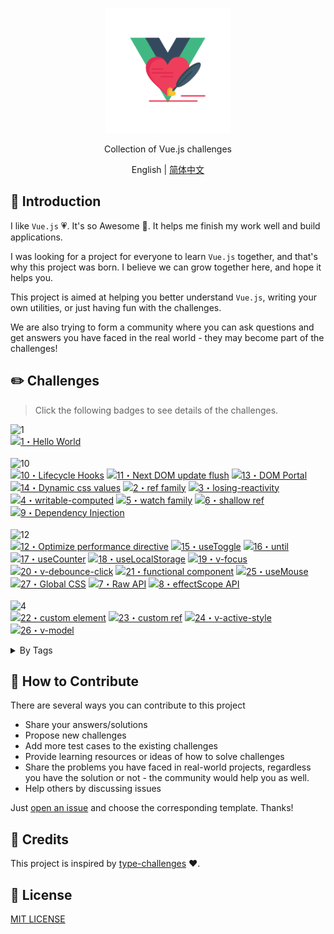 <p align='center'>
<img src='./logo.png' width='200'/>
</p>

<p align='center'>
Collection of Vue.js challenges
</p>

<p align='center'>
English | <a href='./README.zh-CN.md'>简体中文</a>
</p>

## 📖 Introduction

I like `Vue.js` 💗. It's so Awesome 🚀. It helps me finish my work well and build applications.

I was looking for a project for everyone to learn `Vue.js` together, and that's why this project was born. I believe we can grow together here, and hope it helps you.

This project is aimed at helping you better understand `Vue.js`, writing your own utilities, or just having fun with the challenges.    

We are also trying to form a community where you can ask questions and get answers you have faced in the real world - they may become part of the challenges!



## ✏️ Challenges

> Click the following badges to see details of the challenges.

<!--challenges-start-->
<img src="https://img.shields.io/badge/warm--up-1-teal" alt="1"/><br><a href="./questions/1-hello-word/README.md" target="_blank"><img src="https://img.shields.io/badge/-1%E3%83%BBHello%20World-teal" alt="1・Hello World"/></a> <br><br><img src="https://img.shields.io/badge/easy-10-7aad0c" alt="10"/><br><a href="./questions/10-lifecycle/README.md" target="_blank"><img src="https://img.shields.io/badge/-10%E3%83%BBLifecycle%20Hooks-7aad0c" alt="10・Lifecycle Hooks"/></a> <a href="./questions/11-next-dom-update/README.md" target="_blank"><img src="https://img.shields.io/badge/-11%E3%83%BBNext%20DOM%20update%20flush-7aad0c" alt="11・Next DOM update flush"/></a> <a href="./questions/13-dom-portal/README.md" target="_blank"><img src="https://img.shields.io/badge/-13%E3%83%BBDOM%20Portal-7aad0c" alt="13・DOM Portal"/></a> <a href="./questions/14-dynamic-css-values/README.md" target="_blank"><img src="https://img.shields.io/badge/-14%E3%83%BBDynamic%20css%20values-7aad0c" alt="14・Dynamic css values"/></a> <a href="./questions/2-ref-family/README.md" target="_blank"><img src="https://img.shields.io/badge/-2%E3%83%BBref%20family-7aad0c" alt="2・ref family"/></a> <a href="./questions/3-losing-reactivity/README.md" target="_blank"><img src="https://img.shields.io/badge/-3%E3%83%BBlosing--reactivity-7aad0c" alt="3・losing-reactivity"/></a> <a href="./questions/4-writable-computed/README.md" target="_blank"><img src="https://img.shields.io/badge/-4%E3%83%BBwritable--computed-7aad0c" alt="4・writable-computed"/></a> <a href="./questions/5-watch-family/README.md" target="_blank"><img src="https://img.shields.io/badge/-5%E3%83%BBwatch%20family-7aad0c" alt="5・watch family"/></a> <a href="./questions/6-shallow-ref/README.md" target="_blank"><img src="https://img.shields.io/badge/-6%E3%83%BBshallow%20ref-7aad0c" alt="6・shallow ref"/></a> <a href="./questions/9-dependency-injection/README.md" target="_blank"><img src="https://img.shields.io/badge/-9%E3%83%BBDependency%20Injection-7aad0c" alt="9・Dependency Injection"/></a> <br><br><img src="https://img.shields.io/badge/medium-12-d9901a" alt="12"/><br><a href="./questions/12-optimize-perf-directive/README.md" target="_blank"><img src="https://img.shields.io/badge/-12%E3%83%BBOptimize%20performance%20directive-d9901a" alt="12・Optimize performance directive"/></a> <a href="./questions/15-useToggle/README.md" target="_blank"><img src="https://img.shields.io/badge/-15%E3%83%BBuseToggle-d9901a" alt="15・useToggle"/></a> <a href="./questions/16-until/README.md" target="_blank"><img src="https://img.shields.io/badge/-16%E3%83%BBuntil-d9901a" alt="16・until"/></a> <a href="./questions/17-useCounter/README.md" target="_blank"><img src="https://img.shields.io/badge/-17%E3%83%BBuseCounter-d9901a" alt="17・useCounter"/></a> <a href="./questions/18-useLocalStorage/README.md" target="_blank"><img src="https://img.shields.io/badge/-18%E3%83%BBuseLocalStorage-d9901a" alt="18・useLocalStorage"/></a> <a href="./questions/19-v-focus/README.md" target="_blank"><img src="https://img.shields.io/badge/-19%E3%83%BBv--focus-d9901a" alt="19・v-focus"/></a> <a href="./questions/20-v-debounce-click/README.md" target="_blank"><img src="https://img.shields.io/badge/-20%E3%83%BBv--debounce--click-d9901a" alt="20・v-debounce-click"/></a> <a href="./questions/21-functional-component/README.md" target="_blank"><img src="https://img.shields.io/badge/-21%E3%83%BBfunctional%20component-d9901a" alt="21・functional component"/></a> <a href="./questions/25-useMouse/README.md" target="_blank"><img src="https://img.shields.io/badge/-25%E3%83%BBuseMouse-d9901a" alt="25・useMouse"/></a> <a href="./questions/27-global-css/README.md" target="_blank"><img src="https://img.shields.io/badge/-27%E3%83%BBGlobal%20CSS-d9901a" alt="27・Global CSS"/></a> <a href="./questions/7-raw-api/README.md" target="_blank"><img src="https://img.shields.io/badge/-7%E3%83%BBRaw%20API-d9901a" alt="7・Raw API"/></a> <a href="./questions/8-effect-scope/README.md" target="_blank"><img src="https://img.shields.io/badge/-8%E3%83%BBeffectScope%20API-d9901a" alt="8・effectScope API"/></a> <br><br><img src="https://img.shields.io/badge/hard-4-de3d37" alt="4"/><br><a href="./questions/22-custom-element/README.md" target="_blank"><img src="https://img.shields.io/badge/-22%E3%83%BBcustom%20element-de3d37" alt="22・custom element"/></a> <a href="./questions/23-custom-ref/README.md" target="_blank"><img src="https://img.shields.io/badge/-23%E3%83%BBcustom%20ref-de3d37" alt="23・custom ref"/></a> <a href="./questions/24-v-active-style/README.md" target="_blank"><img src="https://img.shields.io/badge/-24%E3%83%BBv--active--style-de3d37" alt="24・v-active-style"/></a> <a href="./questions/26-v-model/README.md" target="_blank"><img src="https://img.shields.io/badge/-26%E3%83%BBv--model-de3d37" alt="26・v-model"/></a> <br><details><summary>By Tags</summary><br><table><tbody><tr><td><img src="https://img.shields.io/badge/-%23Built--ins-999" alt="#Built-ins"/></td><td><a href="./questions/13-dom-portal/README.md" target="_blank"><img src="https://img.shields.io/badge/-13%E3%83%BBDOM%20Portal-7aad0c" alt="13・DOM Portal"/></a> <a href="./questions/12-optimize-perf-directive/README.md" target="_blank"><img src="https://img.shields.io/badge/-12%E3%83%BBOptimize%20performance%20directive-d9901a" alt="12・Optimize performance directive"/></a> </td></tr><tr><td><img src="https://img.shields.io/badge/-%23CSS%20Features-999" alt="#CSS Features"/></td><td><a href="./questions/14-dynamic-css-values/README.md" target="_blank"><img src="https://img.shields.io/badge/-14%E3%83%BBDynamic%20css%20values-7aad0c" alt="14・Dynamic css values"/></a> <a href="./questions/27-global-css/README.md" target="_blank"><img src="https://img.shields.io/badge/-27%E3%83%BBGlobal%20CSS-d9901a" alt="27・Global CSS"/></a> </td></tr><tr><td><img src="https://img.shields.io/badge/-%23Components-999" alt="#Components"/></td><td><a href="./questions/13-dom-portal/README.md" target="_blank"><img src="https://img.shields.io/badge/-13%E3%83%BBDOM%20Portal-7aad0c" alt="13・DOM Portal"/></a> <a href="./questions/21-functional-component/README.md" target="_blank"><img src="https://img.shields.io/badge/-21%E3%83%BBfunctional%20component-d9901a" alt="21・functional component"/></a> </td></tr><tr><td><img src="https://img.shields.io/badge/-%23Composable%20Function-999" alt="#Composable Function"/></td><td><a href="./questions/15-useToggle/README.md" target="_blank"><img src="https://img.shields.io/badge/-15%E3%83%BBuseToggle-d9901a" alt="15・useToggle"/></a> <a href="./questions/17-useCounter/README.md" target="_blank"><img src="https://img.shields.io/badge/-17%E3%83%BBuseCounter-d9901a" alt="17・useCounter"/></a> <a href="./questions/18-useLocalStorage/README.md" target="_blank"><img src="https://img.shields.io/badge/-18%E3%83%BBuseLocalStorage-d9901a" alt="18・useLocalStorage"/></a> <a href="./questions/25-useMouse/README.md" target="_blank"><img src="https://img.shields.io/badge/-25%E3%83%BBuseMouse-d9901a" alt="25・useMouse"/></a> </td></tr><tr><td><img src="https://img.shields.io/badge/-%23Composition%20API-999" alt="#Composition API"/></td><td><a href="./questions/10-lifecycle/README.md" target="_blank"><img src="https://img.shields.io/badge/-10%E3%83%BBLifecycle%20Hooks-7aad0c" alt="10・Lifecycle Hooks"/></a> <a href="./questions/2-ref-family/README.md" target="_blank"><img src="https://img.shields.io/badge/-2%E3%83%BBref%20family-7aad0c" alt="2・ref family"/></a> <a href="./questions/3-losing-reactivity/README.md" target="_blank"><img src="https://img.shields.io/badge/-3%E3%83%BBlosing--reactivity-7aad0c" alt="3・losing-reactivity"/></a> <a href="./questions/4-writable-computed/README.md" target="_blank"><img src="https://img.shields.io/badge/-4%E3%83%BBwritable--computed-7aad0c" alt="4・writable-computed"/></a> <a href="./questions/5-watch-family/README.md" target="_blank"><img src="https://img.shields.io/badge/-5%E3%83%BBwatch%20family-7aad0c" alt="5・watch family"/></a> <a href="./questions/6-shallow-ref/README.md" target="_blank"><img src="https://img.shields.io/badge/-6%E3%83%BBshallow%20ref-7aad0c" alt="6・shallow ref"/></a> <a href="./questions/9-dependency-injection/README.md" target="_blank"><img src="https://img.shields.io/badge/-9%E3%83%BBDependency%20Injection-7aad0c" alt="9・Dependency Injection"/></a> <a href="./questions/8-effect-scope/README.md" target="_blank"><img src="https://img.shields.io/badge/-8%E3%83%BBeffectScope%20API-d9901a" alt="8・effectScope API"/></a> <a href="./questions/23-custom-ref/README.md" target="_blank"><img src="https://img.shields.io/badge/-23%E3%83%BBcustom%20ref-de3d37" alt="23・custom ref"/></a> </td></tr><tr><td><img src="https://img.shields.io/badge/-%23Directives-999" alt="#Directives"/></td><td><a href="./questions/12-optimize-perf-directive/README.md" target="_blank"><img src="https://img.shields.io/badge/-12%E3%83%BBOptimize%20performance%20directive-d9901a" alt="12・Optimize performance directive"/></a> <a href="./questions/19-v-focus/README.md" target="_blank"><img src="https://img.shields.io/badge/-19%E3%83%BBv--focus-d9901a" alt="19・v-focus"/></a> <a href="./questions/20-v-debounce-click/README.md" target="_blank"><img src="https://img.shields.io/badge/-20%E3%83%BBv--debounce--click-d9901a" alt="20・v-debounce-click"/></a> <a href="./questions/24-v-active-style/README.md" target="_blank"><img src="https://img.shields.io/badge/-24%E3%83%BBv--active--style-de3d37" alt="24・v-active-style"/></a> <a href="./questions/26-v-model/README.md" target="_blank"><img src="https://img.shields.io/badge/-26%E3%83%BBv--model-de3d37" alt="26・v-model"/></a> </td></tr><tr><td><img src="https://img.shields.io/badge/-%23Global%20API%3AGeneral-999" alt="#Global API:General"/></td><td><a href="./questions/11-next-dom-update/README.md" target="_blank"><img src="https://img.shields.io/badge/-11%E3%83%BBNext%20DOM%20update%20flush-7aad0c" alt="11・Next DOM update flush"/></a> </td></tr><tr><td><img src="https://img.shields.io/badge/-%23Lifecycle-999" alt="#Lifecycle"/></td><td><a href="./questions/10-lifecycle/README.md" target="_blank"><img src="https://img.shields.io/badge/-10%E3%83%BBLifecycle%20Hooks-7aad0c" alt="10・Lifecycle Hooks"/></a> </td></tr><tr><td><img src="https://img.shields.io/badge/-%23Reactivity%3AAdvanced-999" alt="#Reactivity:Advanced"/></td><td><a href="./questions/6-shallow-ref/README.md" target="_blank"><img src="https://img.shields.io/badge/-6%E3%83%BBshallow%20ref-7aad0c" alt="6・shallow ref"/></a> <a href="./questions/7-raw-api/README.md" target="_blank"><img src="https://img.shields.io/badge/-7%E3%83%BBRaw%20API-d9901a" alt="7・Raw API"/></a> <a href="./questions/8-effect-scope/README.md" target="_blank"><img src="https://img.shields.io/badge/-8%E3%83%BBeffectScope%20API-d9901a" alt="8・effectScope API"/></a> <a href="./questions/23-custom-ref/README.md" target="_blank"><img src="https://img.shields.io/badge/-23%E3%83%BBcustom%20ref-de3d37" alt="23・custom ref"/></a> </td></tr><tr><td><img src="https://img.shields.io/badge/-%23Reactivity%3ACore-999" alt="#Reactivity:Core"/></td><td><a href="./questions/2-ref-family/README.md" target="_blank"><img src="https://img.shields.io/badge/-2%E3%83%BBref%20family-7aad0c" alt="2・ref family"/></a> <a href="./questions/4-writable-computed/README.md" target="_blank"><img src="https://img.shields.io/badge/-4%E3%83%BBwritable--computed-7aad0c" alt="4・writable-computed"/></a> <a href="./questions/5-watch-family/README.md" target="_blank"><img src="https://img.shields.io/badge/-5%E3%83%BBwatch%20family-7aad0c" alt="5・watch family"/></a> </td></tr><tr><td><img src="https://img.shields.io/badge/-%23Reactivity%3AUtilities-999" alt="#Reactivity:Utilities"/></td><td><a href="./questions/3-losing-reactivity/README.md" target="_blank"><img src="https://img.shields.io/badge/-3%E3%83%BBlosing--reactivity-7aad0c" alt="3・losing-reactivity"/></a> </td></tr><tr><td><img src="https://img.shields.io/badge/-%23Utility%20Function-999" alt="#Utility Function"/></td><td><a href="./questions/16-until/README.md" target="_blank"><img src="https://img.shields.io/badge/-16%E3%83%BBuntil-d9901a" alt="16・until"/></a> </td></tr><tr><td><img src="https://img.shields.io/badge/-%23Web%20Components-999" alt="#Web Components"/></td><td><a href="./questions/22-custom-element/README.md" target="_blank"><img src="https://img.shields.io/badge/-22%E3%83%BBcustom%20element-de3d37" alt="22・custom element"/></a> </td></tr></tbody></table></details>
<!--challenges-end-->

## 🤝 How to Contribute

There are several ways you can contribute to this project

- Share your answers/solutions
- Propose new challenges
- Add more test cases to the existing challenges
- Provide learning resources or ideas of how to solve challenges
- Share the problems you have faced in real-world projects, regardless you have the solution or not - the community would help you as well.
- Help others by discussing issues

Just [open an issue](https://github.com/webfansplz/vuejs-challenges/issues/new/choose) and choose the corresponding template. Thanks!

## 🌸 Credits

This project is inspired by [type-challenges](https://github.com/type-challenges/type-challenges) ♥️.

## 📄 License

[MIT LICENSE](./LICENSE)
